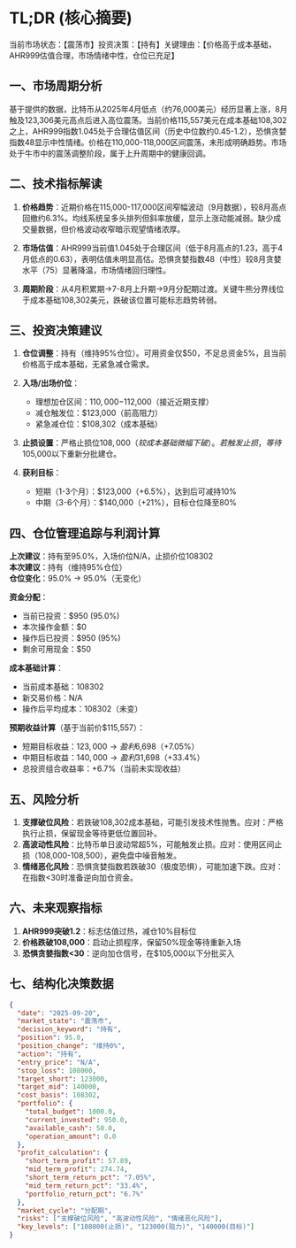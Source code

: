 # TL;DR (核心摘要)
当前市场状态：【震荡市】投资决策：【持有】关键理由：【价格高于成本基础，AHR999估值合理，市场情绪中性，仓位已充足】

## 一、市场周期分析
基于提供的数据，比特币从2025年4月低点（约76,000美元）经历显著上涨，8月触及123,306美元高点后进入高位震荡。当前价格115,557美元在成本基础108,302之上，AHR999指数1.045处于合理估值区间（历史中位数约0.45-1.2），恐惧贪婪指数48显示中性情绪。价格在110,000-118,000区间震荡，未形成明确趋势。市场处于牛市中的震荡调整阶段，属于上升周期中的健康回调。

## 二、技术指标解读
1. **价格趋势**：近期价格在115,000-117,000区间窄幅波动（9月数据），较8月高点回撤约6.3%。均线系统呈多头排列但斜率放缓，显示上涨动能减弱。缺少成交量数据，但价格波动收窄暗示观望情绪浓厚。

2. **市场估值**：AHR999当前值1.045处于合理区间（低于8月高点的1.23，高于4月低点的0.63），表明估值未明显高估。恐惧贪婪指数48（中性）较8月贪婪水平（75）显著降温，市场情绪回归理性。

3. **周期阶段**：从4月积累期→7-8月上升期→9月分配期过渡。关键牛熊分界线位于成本基础108,302美元，跌破该位置可能标志趋势转弱。

## 三、投资决策建议
1. **仓位调整**：持有（维持95%仓位）。可用资金仅$50，不足总资金5%，且当前价格高于成本基础，无紧急减仓需求。

2. **入场/出场价位**：
   - 理想加仓区间：$110,000-$112,000（接近近期支撑）
   - 减仓触发位：$123,000（前高阻力）
   - 紧急减仓位：$108,302（成本基础）

3. **止损设置**：严格止损位$108,000（较成本基础微幅下破）。若触发止损，等待$105,000以下重新分批建仓。

4. **获利目标**：
   - 短期（1-3个月）：$123,000（+6.5%），达到后可减持10%
   - 中期（3-6个月）：$140,000（+21%），目标仓位降至80%

## 四、仓位管理追踪与利润计算
**上次建议**：持有至95.0%，入场价位N/A，止损价位108302  
**本次建议**：持有（维持95%仓位）  
**仓位变化**：95.0% → 95.0%（无变化）  

**资金分配**：
- 当前已投资：$950 (95.0%)
- 本次操作金额：$0
- 操作后已投资：$950 (95%)
- 剩余可用现金：$50

**成本基础计算**：
- 当前成本基础：108302
- 新交易价格：N/A
- 操作后平均成本：108302（未变）

**预期收益计算**（基于当前价$115,557）：
- 短期目标收益：$123,000 → 盈利$6,698（+7.05%）
- 中期目标收益：$140,000 → 盈利$31,698（+33.4%）
- 总投资组合收益率：+6.7%（当前未实现收益）

## 五、风险分析
1. **支撑破位风险**：若跌破108,302成本基础，可能引发技术性抛售。应对：严格执行止损，保留现金等待更低位置回补。
2. **高波动性风险**：比特币单日波动常超5%，可能触发止损。应对：使用区间止损（108,000-108,500），避免盘中噪音触发。
3. **情绪恶化风险**：恐惧贪婪指数若跌破30（极度恐惧），可能加速下跌。应对：在指数<30时准备逆向加仓资金。

## 六、未来观察指标
1. **AHR999突破1.2**：标志估值过热，减仓10%目标位
2. **价格跌破108,000**：启动止损程序，保留50%现金等待重新入场
3. **恐惧贪婪指数<30**：逆向加仓信号，在$105,000以下分批买入

## 七、结构化决策数据
```json
{
  "date": "2025-09-20",
  "market_state": "震荡市",
  "decision_keyword": "持有",
  "position": 95.0,
  "position_change": "维持0%",
  "action": "持有",
  "entry_price": "N/A",
  "stop_loss": 108000,
  "target_short": 123000,
  "target_mid": 140000,
  "cost_basis": 108302,
  "portfolio": {
    "total_budget": 1000.0,
    "current_invested": 950.0,
    "available_cash": 50.0,
    "operation_amount": 0.0
  },
  "profit_calculation": {
    "short_term_profit": 57.89,
    "mid_term_profit": 274.74,
    "short_term_return_pct": "7.05%",
    "mid_term_return_pct": "33.4%",
    "portfolio_return_pct": "6.7%"
  },
  "market_cycle": "分配期",
  "risks": ["支撑破位风险", "高波动性风险", "情绪恶化风险"],
  "key_levels": ["108000(止损)", "123000(阻力)", "140000(目标)"]
}
```